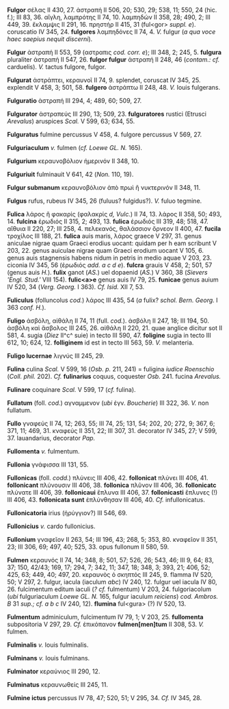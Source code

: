 **Fulgor** σέλας II 430, 27. ἀστραπή II 506, 20; 530, 29; 538, 11; 550,
24 (hic. f.); III 83, 36. αἴγλη, λαμπρότης II 74, 10. λαμπηδών II 358,
28; 490, 2; III 449, 39. ἔκλαμψις II 291, 16. πρηστήρ II 415, 31
(ful\<gor\> *suppl. e*). coruscatio IV 345, 24. **fulgores** λαμπηδόνες
II 74, 4. *V.* fulgur (*a qua voce haec saepius nequit discerni*).

**Fulgur** ἀστραπή II 553, 59 (αστραπις *cod. corr. e*); III 348, 2;
245, 5. **fulgura** pluraliter ἀστραπή II 547, 26. **fulgor fulgur**
ἀστραπή II 248, 46 (*contam.: cf.* carduelis). *V.* tactus fulgore,
fulgor.

**Fulgurat** ἀστράπτει, κεραυνοῖ II 74, 9. splendet, coruscat IV 345,
25. explendit V 458, 3; 501, 58. **fulgero** ἀστράπτω II 248, 48. *V.*
Iouis fulgerans.

**Fulguratio** ἀστραπή III 294, 4; 489, 60; 509, 27.

**Fulgurator** ἀστραπεύς III 290, 13; 509, 23. **fulguratores** rustici
(Etrusci *Arevalus*) aruspices *Scal.* V 599, 63; 634, 55.

**Fulguratus** fulmine percussus V 458, 4. fulgore percussus V 569, 27.

**Fulguriaculum** *v.* fulmen (*cf. Loewe GL. N.* 165).

**Fulgurium** κεραυνοβόλιον ἡμερινόν II 348, 10.

**Fulguriuit** fulminauit V 641, 42 (*Non.* 110, 19).

**Fulgur submanum** κεραυνοβόλιον ἀπὸ πρωὶ ἢ νυκτερινόν II 348, 11.

**Fulgus** rufus, rubeus IV 345, 26 (fuluus? fulgidus?). *V.* fuluo
tegmine.

**Fulica** λάρος ἢ φακαρίς (φαλακρίς *d, Vulc.*) II 74, 13. λάρος II
358, 50; 493, 14. **fulcina** ἐρωδιός II 315, 2; 493, 13. **fulica**
ἐρωδιός III 319, 48; 518, 47. αἴθυια II 220, 27; III 258, 4. πελεκανός,
θαλάσσιον ὄρνεον II 400, 47. **fucila** τροχίλος III 188, 21. **fulica**
auis maris, λάρος graece V 297, 31. genus aniculae nigrae quam Graeci
erodius uocant: quidam per h eam scribunt V 203, 22. genus auiculae
nigrae quam Graeci erodium uocant V 105, 6. genus auis stagnensis habens
nidum in petris in medio aquae V 203, 23. ciconia IV 345, 56 (ἐρωδιός
*add. a c d e*). **fulcra** grauis V 458, 2; 501, 57 (genus auis *H.*).
**fulix** ganot (*AS.*) uel dopaenid (*AS.*) V 360, 38 (*Sievers 'Engl.
Stud.'* VIII 154). **fulic\<a\>e** genus auis IV 79, 25. **funicae**
genus auium IV 520, 34 (*Verg. Georg.* I 363). *Cf. Isid.* XII 7, 53.

**Fuliculus** (folluncolus *cod.*) λάρος III 435, 54 (*a* fulix? *schol.
Bern. Georg.* I 363 *conf. H.*).

**Fuligo** ἀσβόλη, αἰθάλη II 74, 11 (full. *cod.*). ἀσβόλη II 247, 18;
III 194, 50. ἀσβόλη καὶ ἄσβολος III 245, 26. αἰθάλη II 220, 21. quae
anglice dicitur sot II 581, 4. sugia (*Diez* II^c^ suie) in tecto III
590, 47. **foligine** sugia in tecto III 612, 10; 624, 12.
**folliginem** id est in tecto III 563, 59. *V.* melanteria.

**Fuligo lucernae** λιγνύς III 245, 29.

**Fulina** culina *Scal.* V 599, 16 (*Osb. p.* 211, 241) = fuligina
*iudice Roenschio* (*Coll. phil.* 202). *Cf.* **fulinarius** coquus,
coquester *Osb.* 241. fucina *Arevalus.*

**Fulinare** coquinare *Scal.* V 599, 17 (*cf.* fulina).

**Fullatum** (foll. *cod.*) αγναμμενον (*ubi* ἐγν. *Boucherie*) III 322,
36. *V.* non fullatum.

**Fullo** γναφεύς II 74, 12; 263, 55; III 74, 25; 131, 54; 202, 20; 272,
9; 367, 6; 371, 11; 469, 31. κναφεύς II 351, 22; III 307, 31. decorator
IV 345, 27; V 599, 37. lauandarius, decorator *Pap.*

**Fullomenta** *v.* fulmentum.

**Fullonia** γνάφισσα III 131, 55.

**Fullonicas** (foll. *codd.*) πλύνεις III 406, 42. **follonicat**
πλύνει III 406, 41. **follonicant** πλύνουσιν III 406, 38. **follonica**
πλῦνον III 406, 36. **follonicatc** πλύνατε III 406, 39. **follonicaui**
ἔπλυνα III 406, 37. **follonicasti** ἔπλυνες (!) III 406, 43.
**follonicata sunt** ἐπλύνθησαν III 406, 40. *Cf.* infullonicatus.

**Fullonicatoria** irius (ἠρύγγιον?) III 546, 69.

**Fullonicius** *v.* cardo fullonicius.

**Fullonium** γναφεῖον II 263, 54; III 196, 43; 268, 5; 353, 80.
κναφεῖον II 351, 23; III 306, 69; 497, 40; 525, 33. opus fullonum II
580, 59.

**Fulmen** κεραυνός II 74, 14; 348, 8; 501, 57; 526, 26; 543, 46; III 9,
64; 83, 37; 150, 42/43; 169, 17; 294, 7; 342, 11; 347, 18; 348, 3; 393,
21; 406, 52; 425, 63; 449, 40; 497, 20. κεραυνὸς ὁ σκηπτός III 245, 9.
flamma IV 520, 50; V 297, 2. fulgur, iacula (iaculum *abc*) IV 240, 12.
fulgur uel iacula IV 80, 26. fulcimentum editum iaculi (*? cf.*
fulmentum) V 203, 24. fulgoriacolum (*ubi* fulguriaculum *Loewe GL. N.*
165, fulgur iaculum *reiciens*) *cod. Ambros. B* 31 *sup.; cf. a b c* IV
240, 12). **flumina** ful\<gura\> (?) IV 520, 13.

**Fulmentum** adminiculum, fulcimentum IV 79, 1; V 203, 25.
**fullomenta** subpositoria V 297, 29. *Cf.* ἐπικόπανον
**fulmen[men]tum** II 308, 53. *V.* fulmen.

**Fulminalis** *v.* Iouis fulminalis.

**Fulminans** *v.* Iouis fulminans.

**Fulminator** κεραύνιος III 290, 12.

**Fulminatus** κεραυνωθείς III 245, 11.

**Fulmine ictus** percussus IV 78, 47; 520, 51; V 295, 34. *Cf.* IV 345,
28.
